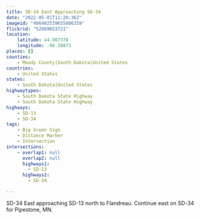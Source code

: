 ```yaml
---
title: SD-34 East Approaching SD-34
date: "2022-05-01T11:20:36Z"
imageid: "406402539655800359"
flickrid: "52069653721"
location:
    latitude: 44.007378
    longitude: -96.58873
places: []
counties:
    - Moody County|South Dakota|United States
countries:
    - United States
states:
    - South Dakota|United States
highwaytypes:
    - South Dakota State Highway
    - South Dakota State Highway
highways:
    - SD-13
    - SD-34
tags:
    - Big Green Sign
    - Distance Marker
    - Intersection
intersections:
    - overlap1: null
      overlap2: null
      highways1:
        - SD-13
      highways2:
        - SD-34

---
```

SD-34 East approaching SD-13 north to Flandreau.  Continue east on SD-34 for Pipestone, MN.